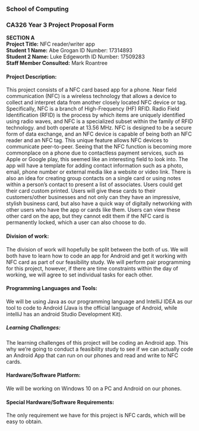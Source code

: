 ### School of Computing  
### CA326 Year 3 Project Proposal Form  
**SECTION A**  
__Project Title:__ NFC reader/writer app  
__Student 1 Name:__ Abe Grogan	 ID Number: 17314893  
__Student 2 Name:__ Luke Edgeworth ID Number: 17509283  
__Staff Member Consulted:__ Mark Roantree  

#### Project Description:


This project consists of a NFC card based app for a phone. Near field communication (NFC) is a wireless technology that allows a device to collect and interpret data from another closely located NFC device or tag. Specifically, NFC is a branch of High-Frequency (HF) RFID. Radio Field Identification (RFID) is the process by which items are uniquely identified using radio waves, and NFC is a specialized subset within the family of RFID technology. and both operate at 13.56 MHz. NFC is designed to be a secure form of data exchange, and an NFC device is capable of being both an NFC reader and an NFC tag. This unique feature allows NFC devices to communicate peer-to-peer. Seeing that the NFC function is becoming more commonplace on a phone due to contactless payment services, such as Apple or Google play, this seemed like an interesting field to look into. The app will have a template for adding contact information such as a photo, email, phone number or external media like a website or video link. There is also an idea for creating group contacts on a single card or using notes within a person’s contact to present a list of associates. Users could get their card custom printed. Users will give these cards to their customers/other businesses and not only can they have an impressive, stylish business card, but also have a quick way of digitally networking with other users who have the app or cards like them. Users can view these other card on the app, but they cannot edit them if the NFC card is permanently locked, which a user can also choose to do.


#### Division of work:
The division of work will hopefully be split between the both of us. We will both have to learn how to code an app for Android and get it working with NFC card as part of our feasibility study. We will perform pair programming for this project, however, if there are time constraints within the day of working, we will agree to set individual tasks for each other.


#### Programming Languages and Tools:
We will be using Java as our programming language and IntelliJ IDEA as our tool to code to Android (Java is the official language of Android, while intelliJ has an android Studio Development Kit).

##### Learning Challenges:
The learning challenges of this project will be coding an Android app. This why we’re going to conduct a feasibility study to see if we can actually code an Android App that can run on our phones and read and write to NFC cards.

#### Hardware/Software Platform:
We will be working on Windows 10 on a PC and Android  on our phones.


#### Special Hardware/Software Requirements:
The only requirement we have for this project is NFC cards, which will be easy to obtain.

